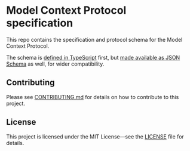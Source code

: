 # Model Context Protocol specification

This repo contains the specification and protocol schema for the Model Context Protocol.

The schema is [defined in TypeScript](schema/2024-11-05/schema.ts) first, but [made available as JSON Schema](schema/2024-11-05/schema.json) as well, for wider compatibility.

## Contributing

Please see [CONTRIBUTING.md](CONTRIBUTING.md) for details on how to contribute to this project.

## License

This project is licensed under the MIT License—see the [LICENSE](LICENSE) file for details.
